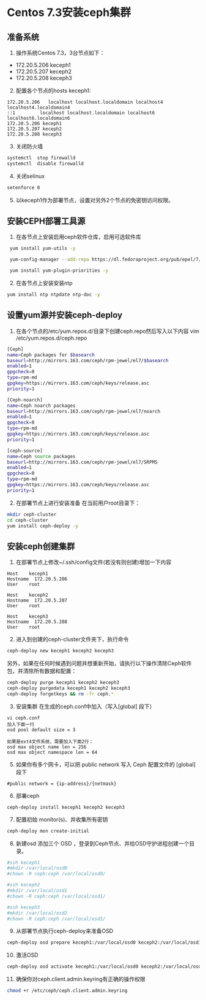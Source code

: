 # Centos 7.3安装ceph集群
## 准备系统
1. 操作系统Centos 7.3，3台节点如下：
* 172.20.5.206  keceph1
* 172.20.5.207  keceph2
* 172.20.5.208  keceph3
2. 配置各个节点的hosts
keceph1:
```
172.20.5.206   localhost localhost.localdomain localhost4 localhost4.localdomain4
::1         localhost localhost.localdomain localhost6 localhost6.localdomain6
172.20.5.206 keceph1
172.20.5.207 keceph2
172.20.5.208 keceph3
```
3. 关闭防火墙
```sh
systemctl  stop firewalld
systemctl  disable firewalld
```
4. 关闭selinux
```sh
setenforce 0
```
5. 以keceph1作为部署节点，设置对另外2个节点的免密钥访问权限。

## 安装CEPH部署工具源
1. 在各节点上安装启用ceph软件仓库，启用可选软件库
```sh
 yum install yum-utils -y 

 yum-config-manager --add-repo https://dl.fedoraproject.org/pub/epel/7/x86_64/ && yum install --nogpgcheck -y epel-release && rpm --import /etc/pki/rpm-gpg/RPM-GPG-KEY-EPEL-7 && rm -fr /etc/yum.repos.d/dl.fedoraproject.org*

 yum install yum-plugin-priorities -y

```
2. 在各节点上安装安装ntp
```sh
yum install ntp ntpdate ntp-doc -y

```

## 设置yum源并安装ceph-deploy
1. 在各个节点的/etc/yum.repos.d/目录下创建ceph.repo然后写入以下内容
vim /etc/yum.repos.d/ceph.repo
```sh
[Ceph]
name=Ceph packages for $basearch
baseurl=http://mirrors.163.com/ceph/rpm-jewel/el7/$basearch
enabled=1
gpgcheck=0
type=rpm-md
gpgkey=https://mirrors.163.com/ceph/keys/release.asc
priority=1

[Ceph-noarch]
name=Ceph noarch packages
baseurl=http://mirrors.163.com/ceph/rpm-jewel/el7/noarch
enabled=1
gpgcheck=0
type=rpm-md
gpgkey=https://mirrors.163.com/ceph/keys/release.asc
priority=1

[ceph-source]
name=Ceph source packages
baseurl=http://mirrors.163.com/ceph/rpm-jewel/el7/SRPMS
enabled=1
gpgcheck=0
type=rpm-md
gpgkey=https://mirrors.163.com/ceph/keys/release.asc
priority=1
```

2. 在部署节点上进行安装准备
在当前用户root目录下：
```sh
mkdir ceph-cluster
cd ceph-cluster
yum install ceph-deploy -y
```
## 安装ceph创建集群
1. 在部署节点上修改~/.ssh/config文件(若没有则创建)增加一下内容
```
Host    keceph1
Hostname  172.20.5.206
User    root

Host    keceph2
Hostname  172.20.5.207
User    root

Host    keceph3
Hostname  172.20.5.208
User    root
```
2. 进入到创建的ceph-cluster文件夹下，执行命令
```sh
ceph-deploy new keceph1 keceph2 keceph3
```
另外，如果在任何时候遇到问题并想重新开始，请执行以下操作清除Ceph软件包，并清除所有数据和配置：
```sh
ceph-deploy purge keceph1 keceph2 keceph3
ceph-deploy purgedata keceph1 keceph2 keceph3
ceph-deploy forgetkeys && rm -fr ceph.*
```

3. 安装集群
在生成的ceph.conf中加入（写入[global] 段下）
```
vi ceph.conf
加入下面一行
osd pool default size = 3

如果是ext4文件系统，需要加入下面2行：
osd max object name len = 256
osd max object namespace len = 64
```

5. 如果你有多个网卡，可以把 public network 写入 Ceph 配置文件的 [global] 段下
```
#public network = {ip-address}/{netmask}
```

6. 部署ceph
```
ceph-deploy install keceph1 keceph2 keceph3
```

7. 配置初始 monitor(s)、并收集所有密钥
```sh
ceph-deploy mon create-initial
```

8. 新建osd
添加三个 OSD ，登录到Ceph节点、并给OSD守护进程创建一个目录。
``` sh
#ssh keceph1
#mkdir /var/local/osd0
#chown -R ceph:ceph /var/local/osd0/

#ssh keceph2
#mkdir /var/local/osd1
#chown -R ceph:ceph /var/local/osd1/

#ssh keceph3
#mkdir /var/local/osd2
#chown -R ceph:ceph /var/local/osd1/
```
9. 从部署节点执行ceph-deploy来准备OSD
```sh
ceph-deploy osd prepare keceph1:/var/local/osd0 keceph2:/var/local/osd1 keceph3:/var/local/osd2
```
10. 激活OSD
```sh
ceph-deploy osd activate keceph1:/var/local/osd0 keceph2:/var/local/osd1 keceph3:/var/local/osd2
```
11. 确保你对ceph.client.admin.keyring有正确的操作权限
```sh
chmod +r /etc/ceph/ceph.client.admin.keyring
```





